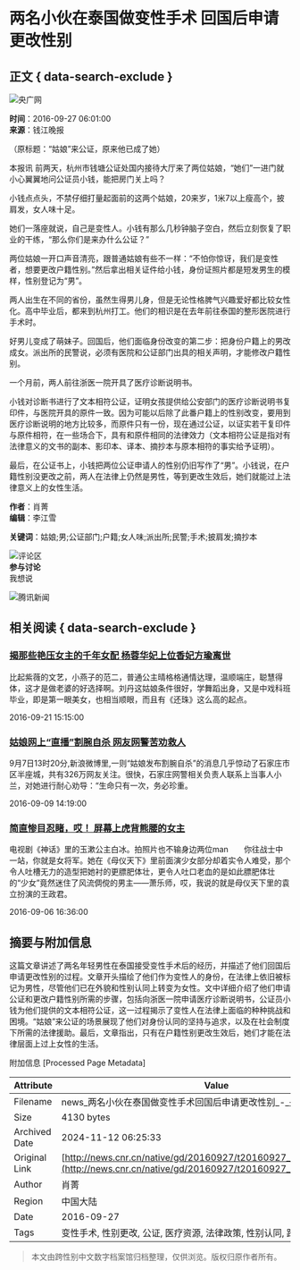 # 两名小伙在泰国做变性手术 回国后申请更改性别

## 正文 { data-search-exclude }


![央广网](http://www.cnr.cn/images2015/cnrlogo.jpg)

**时间**：2016-09-27 06:01:00  
**来源**：钱江晚报  

（原标题：“姑娘”来公证，原来他已成了她）

本报讯 前两天，杭州市钱塘公证处国内接待大厅来了两位姑娘，“她们”一进门就小心翼翼地问公证员小钱，能把房门关上吗？

小钱点点头，不禁仔细打量起面前的这两个姑娘，20来岁，1米7以上瘦高个，披肩发，女人味十足。

她们一落座就说，自己是变性人。小钱有那么几秒钟脑子空白，然后立刻恢复了职业的干练，“那么你们是来办什么公证？”

两位姑娘一开口声音清亮，跟普通姑娘有些不一样：“不怕你惊讶，我们是变性者，想要更改户籍性别。”然后拿出相关证件给小钱，身份证照片都是短发男生的模样，性别登记为“男”。

两人出生在不同的省份，虽然生得男儿身，但是无论性格脾气兴趣爱好都比较女性化。高中毕业后，都来到杭州打工。他们的相识是在去年前往泰国的整形医院进行手术时。

好男儿变成了萌妹子。回国后，他们面临身份改变的第二步：把身份户籍上的男改成女。派出所的民警说，必须有医院和公证部门出具的相关声明，才能修改户籍性别。

一个月前，两人前往浙医一院开具了医疗诊断说明书。

小钱对诊断书进行了文本相符公证，证明女孩提供给公安部门的医疗诊断说明书复印件，与医院开具的原件一致。因为可能以后除了此番户籍上的性别改变，要用到医疗诊断说明的地方比较多，而原件只有一份，现在通过公证，以证实若干复印件与原件相符，在一些场合下，具有和原件相同的法律效力（文本相符公证是指对有法律意义的文书的副本、影印本、译本、摘抄本与原本相符的事实给予证明）。

最后，在公证书上，小钱把两位公证申请人的性别仍旧写作了“男”。小钱说，在户籍性别没更改之前，两人在法律上仍然是男性，等到更改生效后，她们就能过上法律意义上的女性生活。

**作者**：肖菁  
**编辑**：李江雪  

**关键词**：姑娘;男;公证部门;户籍;女人味;派出所;民警;手术;披肩发;摘抄本

![评论区](http://www.cnr.cn/images2015/images/slj.gif)  
**参与讨论**  
我想说  

![腾讯新闻](http://www.cnr.cn/images2015/images/qian.jpg)  

## 相关阅读 { data-search-exclude }

### [揭那些艳压女主的千年女配 杨蓉华妃上位香妃方瑜离世](http://www.cnr.cn/ent/tg/20160921/t20160921_523151543.shtml)

比起紫薇的文艺，小燕子的范二，普通公主晴格格通情达理，温顺端庄，聪慧得体，这才是做老婆的好选择啊。刘丹这姑娘条件很好，学舞蹈出身，又是中戏科班毕业，即是第一眼美女，也相当顺眼，而且有《还珠》这么高的起点。

2016-09-21 15:15:00

### [姑娘网上“直播”割腕自杀 网友网警苦劝救人](http://www.cnr.cn/newscenter/native/gd/20160909/t20160909_523125299.shtml)

9月7日13时20分,新浪微博里,一则“姑娘发布割腕自杀”的消息几乎惊动了石家庄市区半座城，共有326万网友关注。很快，石家庄网警相关负责人联系上当事人小兰，对她进行耐心劝导：“生命只有一次，务必珍重。

2016-09-09 14:19:00

### [简直惨目忍睹，哎！ 屏幕上虎背熊腰的女主](http://www.cnr.cn/ent/tg/20160906/t20160906_523117012.shtml)

电视剧《神话》里的玉漱公主白冰。拍照片也不输身边两位man　　你往战士中一站，你就是女将军。她在《母仪天下》里前面演少女部分却着实令人难受，那个令人吐槽无力的造型把她衬的更膘肥体壮，更令人吐口老血的是如此膘肥体壮的“少女”竟然迷住了风流倜傥的男主——萧乐师，哎，我说的就是母仪天下里的袁立扮演的王政君。

2016-09-06 16:36:00

## 摘要与附加信息

<!-- tcd_abstract -->
这篇文章讲述了两名年轻男性在泰国接受变性手术后的经历，并描述了他们回国后申请更改性别的过程。文章开头描绘了他们作为变性人的身份，在法律上依旧被标记为男性，尽管他们已在外貌和性别认同上转变为女性。文中详细介绍了他们申请公证和更改户籍性别所需的步骤，包括向浙医一院申请医疗诊断说明书，公证员小钱为他们提供的文本相符公证，这一过程揭示了变性人在法律上面临的种种挑战和困境。“姑娘”来公证的场景展现了他们对身份认同的坚持与追求，以及在社会制度下所需的法律援助。最后，文章指出，只有在户籍性别更改生效后，她们才能在法律层面上过上女性的生活。
<!-- tcd_abstract_end -->

附加信息 [Processed Page Metadata]

| Attribute       | Value                                  |
|-----------------|----------------------------------------|
| Filename        | news_两名小伙在泰国做变性手术回国后申请更改性别_-_央广网.md                             |
| Size            | 4130 bytes                           |
| Archived Date   | 2024-11-12 06:25:33                             |
| Original Link   | [http://news.cnr.cn/native/gd/20160927/t20160927_523162602.shtml](http://news.cnr.cn/native/gd/20160927/t20160927_523162602.shtml)                       |
| Author          | 肖菁                               |
| Region          | 中国大陆                               |
| Date            | 2016-09-27                                 |
| Tags            | 变性手术, 性别更改, 公证, 医疗资源, 法律政策, 性别认同, 跨性别者, 社会挑战                                 |
>
> 本文由跨性别中文数字档案馆归档整理，仅供浏览。版权归原作者所有。
>